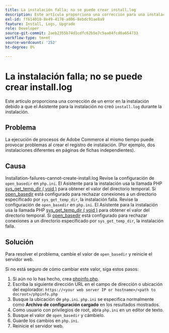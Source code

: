 ```yaml
---
title: La instalación falla; no se puede crear install.log
description: Este artículo proporciona una corrección para una instalación fallida debido a que el Asistente para la instalación no crea el archivo install.log durante la instalación.
exl-id: ff614018-8e49-4170-a806-8ebdc91ae8a9
feature: Install, Logs, Upgrade
role: Developer
source-git-commit: 2aeb2355b74d1cdfc62b5e7c5aa04fcd0a654733
workflow-type: tm+mt
source-wordcount: '252'
ht-degree: 0%

---
```


# La instalación falla; no se puede crear install.log

Este artículo proporciona una corrección de un error en la instalación debido a que el Asistente para la instalación no creó `install.log` durante la instalación.

## Problema

La ejecución de procesos de Adobe Commerce al mismo tiempo puede provocar problemas al crear el registro de instalación. (Por ejemplo, dos instalaciones diferentes en páginas de fichas independientes).

## Causa

Installation-failures-cannot-create-install.log
Revise la configuración de `open_basedir` en `php.ini`. El Asistente para la instalación usa la llamada PHP [sys\_get\_temp\_dir ( void )](https://php.net/manual/en/function.sys-get-temp-dir.php) para obtener el valor del directorio temporal. Si [open\_basedir](http://php.net/manual/en/ini.core.php#ini.open-basedir) está configurado para rechazar conexiones a un directorio especificado por `sys_get_temp_dir`, la instalación falla.
Revise la configuración de `open_basedir` en `php.ini`. El Asistente para la instalación usa la llamada PHP [sys\_get\_temp\_dir ( void )](https://php.net/manual/en/function.sys-get-temp-dir.php) para obtener el valor del directorio temporal. Si [open\_basedir](https://php.net/manual/en/ini.core.php#ini.open-basedir) está configurado para rechazar conexiones a un directorio especificado por `sys_get_temp_dir`, la instalación falla.


## Solución

Para resolver el problema, cambie el valor de `open_basedir` y reinicie el servidor web.

Si no está seguro de cómo cambiar este valor, siga estos pasos:

1. Si aún no lo has hecho, crea [phpinfo.php](https://experienceleague.adobe.com/es/docs/commerce-operations/installation-guide/prerequisites/optional-software).
1. Escriba la siguiente dirección URL en el campo de dirección o ubicación del explorador: `https://<your web server IP or hostname>/<path to docroot>/phpinfo.php`
1. Busque la ubicación de `php.ini`.     `php.ini` se especifica normalmente como **Archivo de configuración cargado** en los resultados mostrados.
1. Como usuario con privilegios de root, abra `php.ini` en un editor de texto.
1. Busque el valor de `open_basedir` y cámbielo.
1. Guarde los cambios en `php.ini`.
1. Reinicie el servidor web.
